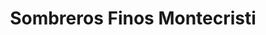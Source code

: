 ---
title: "Sombreros Finos Montecristi"
url: /guayaquil/sombreros-finos-montecristi/
shop: Allgemein
---